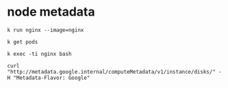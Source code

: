 #  node metadata 



```
k run nginx --image=nginx

k get pods

k exec -ti nginx bash

curl "http://metadata.google.internal/computeMetadata/v1/instance/disks/" -H "Metadata-Flavor: Google"


```



